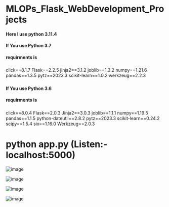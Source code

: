 # MLOPs_Flask_WebDevelopment_Projects

#### Here I use python 3.11.4 
#### If You use Python 3.7
#### requirments is
#####
 click==8.1.7
 Flask==2.2.5
 jinja2==3.1.2
 joblib==1.3.2
 numpy==1.21.6
 pandas==1.3.5
 pytz==2023.3
 scikit-learn==1.0.2
 werkzeug==2.2.3
#####
#### If You use Python 3.6
#### requirments is
#####
click==8.0.4
Flask==2.0.3
Jinja2==3.0.3
joblib==1.1.1
numpy==1.19.5
pandas==1.1.5
python-dateutil==2.8.2
pytz==2023.3
scikit-learn==0.24.2
scipy==1.5.4
six==1.16.0
Werkzeug==2.0.3
#####
# python app.py (Listen:- localhost:5000)

![image](https://github.com/Abhijit28012002/MLOPs_Flask_Project/assets/91789931/d106feca-4f4b-4330-a5be-6c8ec9b27918)

![image](https://github.com/Abhijit28012002/MLOPs_Flask_Project/assets/91789931/53a17a37-bdf7-4d70-a283-19a5789a5295)

![image](https://github.com/Abhijit28012002/MLOPs_Flask_Project/assets/91789931/2a7aff88-1f8b-4aeb-8f0e-4d549bc8779a)

![image](https://github.com/Abhijit28012002/MLOPs_Flask_Project/assets/91789931/8fe8cf2a-62a7-4bd0-800b-b07e4642099e)






